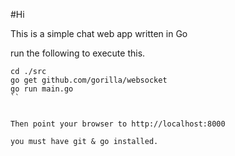 #Hi

This is a simple chat web app written in Go

run the following to execute this.

```
cd ./src
go get github.com/gorilla/websocket
go run main.go
``


Then point your browser to http://localhost:8000

you must have git & go installed. 

